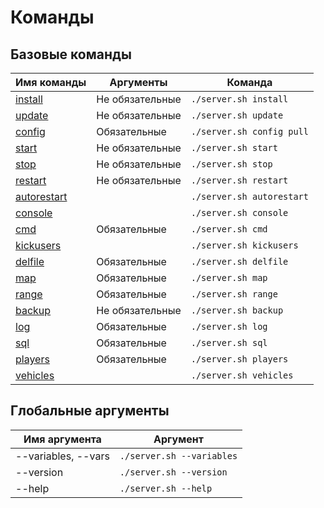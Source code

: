 # Команды

## Базовые команды
| Имя команды                        | Аргументы       | Команда
| ---------------------------------- | --------------- | --------------------------
| [install](install.md)              | Не обязательные | `./server.sh install`
| [update](update.md)                | Не обязательные | `./server.sh update`
| [config](config.md)                | Обязательные    | `./server.sh config pull`
| [start](start-stop-restart.md)     | Не обязательные | `./server.sh start`
| [stop](start-stop-restart.md)      | Не обязательные | `./server.sh stop`
| [restart](start-stop-restart.md)   | Не обязательные | `./server.sh restart`
| [autorestart](autorestart.md)      |                 | `./server.sh autorestart`
| [console](console.md)              |                 | `./server.sh console`
| [cmd](cmd.md)                      | Обязательные    | `./server.sh cmd`
| [kickusers](kickusers.md)          |                 | `./server.sh kickusers`
| [delfile](delfile.md)              | Обязательные    | `./server.sh delfile`
| [map](map.md)                      | Обязательные    | `./server.sh map`
| [range](range.md)                  | Обязательные    | `./server.sh range`
| [backup](backup.md)                | Не обязательные | `./server.sh backup`
| [log](log.md)                      | Обязательные    | `./server.sh log`
| [sql](sql.md)                      | Обязательные    | `./server.sh sql`
| [players](players.md)              | Обязательные    | `./server.sh players`
| [vehicles](vehicles.md)            |                 | `./server.sh vehicles`

## Глобальные аргументы
| Имя аргумента       | Аргумент
| ------------------- | --------------------------
| --variables, --vars | `./server.sh --variables`
| --version           | `./server.sh --version`
| --help              | `./server.sh --help`
